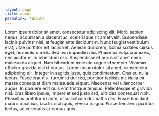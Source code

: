 ```yaml
---
layout: page
title: About
permalink: /about/
---
```


Lorem ipsum dolor sit amet, consectetur adipiscing elit. Morbi sapien neque, accumsan a placerat ac, scelerisque sit amet velit. Suspendisse lacinia pulvinar nisi, et feugiat ante tincidunt et. Nunc feugiat vestibulum erat, vitae porttitor est lacinia et. Aenean dui lorem, lacinia sodales cursus eget, fermentum a elit. Sed non imperdiet nisi. Phasellus vulputate ex ex, nec auctor enim bibendum nec. Suspendisse et purus sit amet enim malesuada aliquet. Nam bibendum molestie augue id semper. Vivamus efficitur gravida nisl et cursus. Lorem ipsum dolor sit amet, consectetur adipiscing elit. Integer in sagittis justo, quis condimentum. Cras eu nulla lectus. Fusce erat nisi, rutrum id dui sed, porttitor facilisis mi. Nulla eu massa consequat diam malesuada aliquet. Maecenas vel ullamcorper augue. In posuere erat quis erat tristique tempus. Pellentesque et gravida nisl. Cras libero ipsum, imperdiet sed justo sed, ultricies consequat nibh. Phasellus porttitor ex ante, ut sollicitudin dui mattis nec. Fusce tincidunt mauris maximus, iaculis nibh quis, viverra magna. Fusce hendrerit porttitor lectus, ac venenatis ex cursus quis.